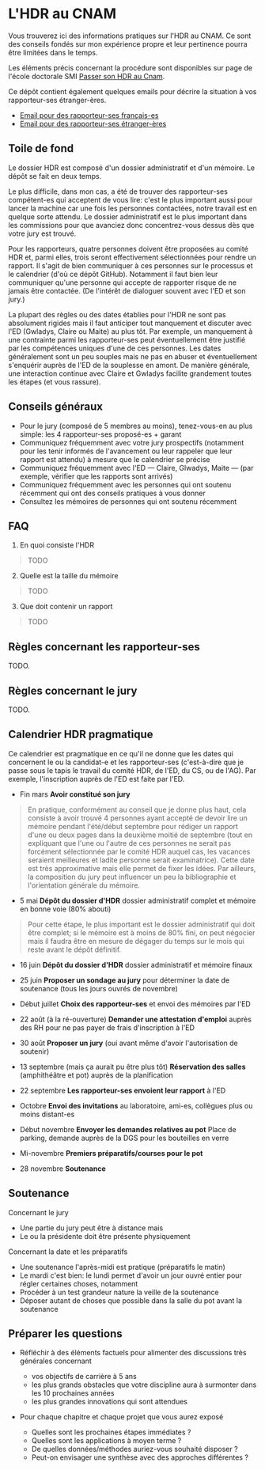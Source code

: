 # L'HDR au CNAM

Vous trouverez ici des informations pratiques sur l'HDR au CNAM.  Ce sont des conseils fondés sur mon expérience propre et leur pertinence pourra être limitées dans le temps.

Les éléments précis concernant la procédure sont disponibles sur page de l'école doctorale SMI [Passer son HDR au Cnam](https://recherche.cnam.fr/je-passe-mon-hdr/passer-son-hdr-au-cnam-957972.kjsp).

Ce dépôt contient également quelques emails pour décrire la situation à vos rapporteur-ses étranger-ères.

* [Email pour des rapporteur-ses français-es](email_contact_rapp_fr.md)
* [Email pour des rapporteur-ses étranger-ères](email_contact_rapp_en.md)

## Toile de fond

Le dossier HDR est composé d'un dossier administratif et d'un mémoire.  Le dépôt se fait en deux temps.

Le plus difficile, dans mon cas, a été de trouver des rapporteur-ses compétent-es qui acceptent de vous lire: c'est le plus important aussi pour lancer la machine car une fois les personnes contactées, notre travail est en quelque sorte attendu.  Le dossier administratif est le plus important dans les commissions pour que avanciez donc concentrez-vous dessus dès que votre jury est trouvé.

Pour les rapporteurs, quatre personnes doivent être proposées au comité HDR et, parmi elles, trois seront effectivement sélectionnées pour rendre un rapport. Il s'agit de bien communiquer à ces personnes sur le processus et le calendrier (d'où ce dépôt GitHub).  Notamment il faut bien leur communiquer qu'une personne qui accepte de rapporter risque de ne jamais être contactée.  (De l'intérêt de dialoguer souvent avec l'ED et son jury.)

La plupart des règles ou des dates établies pour l'HDR ne sont pas absolument rigides mais il faut anticiper tout manquement et discuter avec l'ED (Gwladys, Claire ou Maite) au plus tôt.  Par exemple, un manquement à une contrainte parmi les rapporteur-ses peut éventuellement être justifié par les compétences uniques d'une de ces personnes. Les dates généralement sont un peu souples mais ne pas en abuser et éventuellement s'enquérir auprès de l'ED de la souplesse en amont.  De manière générale, une interaction continue avec Claire et Gwladys facilite grandement toutes les étapes (et vous rassure).

## Conseils généraux

* Pour le jury (composé de 5 membres au moins), tenez-vous-en au plus simple: les 4 rapporteur-ses proposé-es + garant
* Communiquez fréquemment avec votre jury prospectifs (notamment pour les tenir informés de l'avancement ou leur rappeler que leur rapport est attendu) à mesure que le calendrier se précise
* Communiquez fréquemment avec l'ED — Claire, Glwadys, Maite — (par exemple, vérifier que les rapports sont arrivés)
* Communiquez fréquemment avec les personnes qui ont soutenu récemment qui ont des conseils pratiques à vous donner
* Consultez les mémoires de personnes qui ont soutenu récemment

## FAQ

1. En quoi consiste l'HDR

> TODO

2. Quelle est la taille du mémoire

> TODO

3. Que doit contenir un rapport

> TODO

## Règles concernant les rapporteur-ses

TODO.

## Règles concernant le jury

TODO.

## Calendrier HDR pragmatique

Ce calendrier est pragmatique en ce qu'il ne donne que les dates qui concernent le ou la candidat-e et les rapporteur-ses (c'est-à-dire que je passe sous le tapis le travail du comité HDR, de l'ED, du CS, ou de l'AG).  Par exemple, l'inscription auprès de l'ED est faite par l'ED.

* Fin mars **Avoir constitué son jury**

> En pratique, conformément au conseil que je donne plus haut, cela consiste à avoir trouvé 4 personnes ayant accepté de devoir lire un mémoire pendant l'été/début septembre pour rédiger un rapport d'une ou deux pages dans la deuxième moitié de septembre (tout en expliquant que l'une ou l'autre de ces personnes ne serait pas forcément sélectionnée par le comité HDR auquel cas, les vacances seraient meilleures et ladite personne serait examinatrice). Cette date est très approximative mais elle permet de fixer les idées.  Par ailleurs, la composition du jury peut influencer un peu la bibliographie et l'orientation générale du mémoire.

* 5 mai **Dépôt du dossier d'HDR** dossier administratif complet et mémoire en bonne voie (80% abouti)

> Pour cette étape, le plus important est le dossier administratif qui doit être complet; si le mémoire est à moins de 80% fini, on peut négocier mais il faudra être en mesure de dégager du temps sur le mois qui reste avant le dépôt définitif.

* 16 juin **Dépôt du dossier d'HDR** dossier administratif et mémoire finaux

* 25 juin **Proposer un sondage au jury** pour déterminer la date de soutenance (tous les jours ouvrés de novembre)

* Début juillet **Choix des rapporteur-ses** et envoi des mémoires par l'ED

* 22 août (à la ré-ouverture) **Demander une attestation d'emploi** auprès des RH pour ne pas payer de frais d'inscription à l'ED

* 30 août **Proposer un jury** (oui avant même d'avoir l'autorisation de soutenir)

* 13 septembre (mais ça aurait pu être plus tôt) **Réservation des salles** (amphithéâtre et pot) auprès de la planification

* 22 septembre **Les rapporteur-ses envoient leur rapport** à l'ED

* Octobre **Envoi des invitations** au laboratoire, ami-es, collègues plus ou moins distant-es

* Début novembre **Envoyer les demandes relatives au pot** Place de parking, demande auprès de la DGS pour les bouteilles en verre

* Mi-novembre **Premiers préparatifs/courses pour le pot**

* 28 novembre **Soutenance**

## Soutenance

Concernant le jury

* Une partie du jury peut être à distance mais
* Le ou la présidente doit être présente physiquement

Concernant la date et les préparatifs

* Une soutenance l'après-midi est pratique (préparatifs le matin)
* Le mardi c'est bien: le lundi permet d'avoir un jour ouvré entier pour régler certaines choses, notamment
* Procéder à un test grandeur nature la veille de la soutenance
* Déposer autant de choses que possible dans la salle du pot avant la soutenance

## Préparer les questions

* Réfléchir à des éléments factuels pour alimenter des discussions très générales concernant

  * vos objectifs de carrière à 5 ans
  * les plus grands obstacles que votre discipline aura à surmonter dans les 10 prochaines années
  * les plus grandes innovations qui sont attendues

* Pour chaque chapitre et chaque projet que vous aurez exposé

  * Quelles sont les prochaines étapes immédiates ?
  * Quelles sont les applications à moyen terme ?
  * De quelles données/méthodes auriez-vous souhaité disposer ?
  * Peut-on envisager une synthèse avec des approches différentes ?
